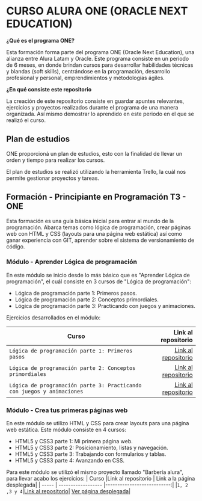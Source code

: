# CURSO ALURA ONE (ORACLE NEXT EDUCATION)

**¿Qué es el programa ONE?**

Esta formación forma parte del programa ONE (Oracle Next Education), una alianza entre Alura Latam y Oracle. Este programa consiste en un periodo de 6 meses, en donde brindan cursos para desarrollar habilidades técnicas y blandas (soft skills), centrándose en la programación, desarrollo profesional y personal, emprendimientos y métodologías ágiles.

**¿En qué consiste este repositorio**

La creación de este repositorio consiste en guardar apuntes relevantes, ejercicios y proyectos realizados durante el programa de una manera organizada. Así mismo demostrar lo aprendido en este periodo en el que se realizó el curso.

## Plan de estudios
ONE proporcioná un plan de estudios, esto con la finalidad de llevar un orden y tiempo para realizar los cursos.

El plan de estudios se realizó utilizando la herramienta Trello, la cuál nos permite gestionar proyectos y tareas.

## Formación - Principiante en Programación T3 - ONE
Esta formación es una guía básica inicial para entrar al mundo de la programación. Abarca temas como lógica de programación, crear páginas web con HTML y CSS (layouts para una página web estática) así como ganar experiencia con GIT, aprender sobre el sistema de versionamiento de código.

### Módulo - Aprender Lógica de programación 
En este módulo se inicio desde lo más básico que es "Aprender Lógica de programación", el cuál consiste en 3 cursos de "Lógica de programación":
* Lógica de programación parte 1: Primeros pasos.
* Lógica de programación parte 2: Conceptos primordiales.
* Lógica de programación parte 3: Practicando con juegos y animaciones.


Ejercicios desarrollados en el módulo:

| Curso | Link al repositorio |
| ----- | ------------:|
|`Lógica de programación parte 1: Primeros pasos`|[Link al repositorio](https://github.com/AngelDiaz-21/logica-1-primerosPasos.git)|
|`Lógica de programación parte 2: Conceptos primordiales`|[Link al repositorio]()|
|`Lógica de programación parte 3: Practicando con juegos y animaciones`|[Link al repositorio]()|
### Módulo - Crea tus primeras páginas web
En este módulo se utilizo HTML y CSS para crear layouts para una página web estática. Este módulo consiste en 4 cursos:
* HTML5 y CSS3 parte 1: Mi primera página web.
* HTML5 y CSS3 parte 2: Posicionamiento, listas y navegación.
* HTML5 y CSS3 parte 3: Trabajando con formularios y tablas.
* HTML5 y CSS3 parte 4: Avanzando en CSS.

Para este módulo se utilizó el mismo proyecto llamado "Barbería alura", para llevar acabo los ejercicios:
| Curso |Link al repositorio | Link a la página desplegada|
| ----- | ------------------ |---------------------------:|
|`1, 2 ,3 y 4`|[Link al repositorio](https://github.com/AngelDiaz-21/logica-1-primerosPasos.git)| [Ver página desplegada](https://angeldiaz-21.github.io/barberia-alura/)|
